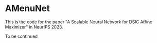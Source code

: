 # AMenuNet
This is the code for the paper "A Scalable Neural Network for DSIC Affine Maximizer" in NeurIPS 2023.

To be continued
